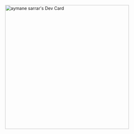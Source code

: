 <a href="https://app.daily.dev/aysarrar"><img src="https://api.daily.dev/devcards/8c51d4aa45ea49099a854dc931027e51.png?r=345" width="400" alt="aymane sarrar's Dev Card"/></a>
